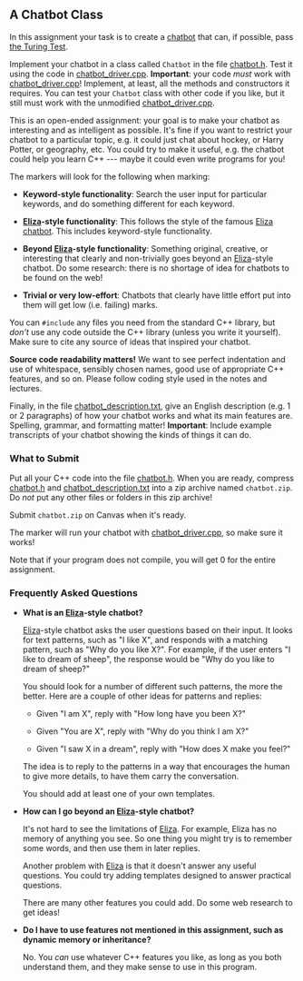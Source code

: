 ## A Chatbot Class

In this assignment your task is to create a
[chatbot](https://en.wikipedia.org/wiki/Chatbot) that can, if possible, pass
[the Turing Test](https://en.wikipedia.org/wiki/Turing_test).

Implement your chatbot in a class called `Chatbot` in the file
[chatbot.h](chatbot.h). Test it using the code in
[chatbot_driver.cpp](chatbot_driver.cpp). **Important**: your code *must* work
with [chatbot_driver.cpp](chatbot_driver.cpp)! Implement, at least, all the
methods and constructors it requires. You can test your `Chatbot` class with
other code if you like, but it still must work with the unmodified
[chatbot_driver.cpp](chatbot_driver.cpp).

This is an open-ended assignment: your goal is to make your chatbot as
interesting and as intelligent as possible. It's fine if you want to restrict
your chatbot to a particular topic, e.g. it could just chat about hockey, or
Harry Potter, or geography, etc. You could try to make it useful, e.g. the
chatbot could help you learn C++ --- maybe it could even write programs for
you!

The markers will look for the following when marking:

- **Keyword-style functionality**: Search the user input for particular
  keywords, and do something different for each keyword.

- **[Eliza][Eliza]-style functionality**: This follows the style of the famous
  [Eliza chatbot][Eliza]. This includes keyword-style functionality.

- **Beyond [Eliza][Eliza]-style functionality**: Something original, creative,
  or interesting that clearly and non-trivially goes beyond an
  [Eliza][Eliza]-style chatbot. Do some research: there is no shortage of idea
  for chatbots to be found on the web!

- **Trivial or very low-effort**: Chatbots that clearly have little effort put
  into them will get low (i.e. failing) marks.

You can `#include` any files you need from the standard C++ library, but
*don't* use any code outside the C++ library (unless you write it yourself).
Make sure to cite any source of ideas that inspired your chatbot.

**Source code readability matters!** We want to see perfect indentation and
use of whitespace, sensibly chosen names, good use of appropriate C++
features, and so on. Please follow coding style used in the notes and
lectures.

Finally, in the file [chatbot_description.txt](chatbot_description.txt), give
an English description (e.g. 1 or 2 paragraphs) of how your chatbot works and
what its main features are. Spelling, grammar, and formatting matter!
**Important**: Include example transcripts of your chatbot showing the kinds
of things it can do.


### What to Submit

Put all your C++ code into the file [chatbot.h](chatbot.h). When you are
ready, compress [chatbot.h](chatbot.h) and
[chatbot_description.txt](chatbot_description.txt) into a zip archive named
`chatbot.zip`. Do *not* put any other files or folders in this zip archive!

Submit `chatbot.zip` on Canvas when it's ready.

The marker will run your chatbot with
[chatbot_driver.cpp](chatbot_driver.cpp), so make sure it works!

Note that if your program does not compile, you will get 0 for the entire
assignment.


### Frequently Asked Questions

- **What is an [Eliza][Eliza]-style chatbot?**

  [Eliza][Eliza]-style chatbot asks the user questions based on their input.
  It looks for text patterns, such as "I like X", and responds with a matching
  pattern, such as "Why do you like X?". For example, if the user enters "I
  like to dream of sheep", the response would be "Why do you like to dream of
  sheep?"

  You should look for a number of different such patterns, the more the
  better. Here are a couple of other ideas for patterns and replies:

  - Given "I am X", reply with "How long have you been X?"

  - Given "You are X", reply with "Why do you think I am X?"

  - Given "I saw X in a dream", reply with "How does X make you feel?"

  The idea is to reply to the patterns in a way that encourages the human to
  give more details, to have them carry the conversation.

  You should add at least one of your own templates.

- **How can I go beyond an [Eliza][Eliza]-style chatbot?**

  It's not hard to see the limitations of [Eliza][Eliza]. For example, Eliza
  has no memory of anything you see. So one thing you might try is to remember
  some words, and then use them in later replies.

  Another problem with [Eliza][Eliza] is that it doesn't answer any useful
  questions. You could try adding templates designed to answer practical
  questions.

  There are many other features you could add. Do some web research to get
  ideas!

- **Do I have to use features not mentioned in this assignment, such as
  dynamic memory or inheritance?**

  No. You *can* use whatever C++ features you like, as long as you both
  understand them, and they make sense to use in this program.

[Eliza]: https://en.wikipedia.org/wiki/ELIZA

